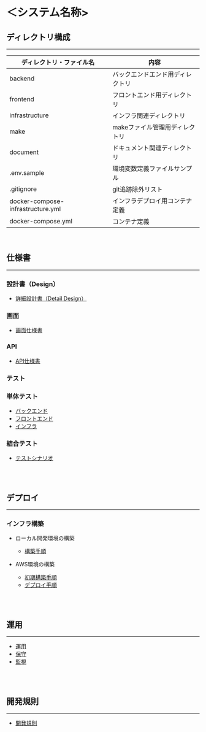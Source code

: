 # ＜システム名称>

## ディレクトリ構成
---

| ディレクトリ・ファイル名          | 内容                             |
| ----                              | ----                             |
| backend                           | バックエンドエンド用ディレクトリ |
| frontend                          | フロントエンド用ディレクトリ     |
| infrastructure                    | インフラ関連ディレクトリ         |
| make                              | makeファイル管理用ディレクトリ   |
| document                          | ドキュメント関連ディレクトリ     |
| .env.sample                       | 環境変数定義ファイルサンプル     |
| .gitignore                        | git追跡除外リスト                | 
| docker-compose-infrastructure.yml | インフラデプロイ用コンテナ定義   | 
| docker-compose.yml                | コンテナ定義                     | 

<br>

## 仕様書
---

### 設計書（Design）
* [詳細設計書（Detail Design）](./document/system_design/detail_design/main.md)

### 画面
* [画面仕様書](#) <!-- TODO: FigmaやPDFなどのリンクに置き換え -->

### API
* [API仕様書](http://localhost:8000/api-docs)

### テスト
### 単体テスト

* [バックエンド](./document/test/unit/backend/rspec.xml)
* [フロントエンド](./document/test/unit/frontend/jest.xml)
* [インフラ](./document/test/unit/infrastructure/infra.xml)

### 結合テスト
* [テストシナリオ](#) <!-- TODO: 実体ができたらリンク化 -->

<br>
<br>

## デプロイ
---

### インフラ構築

* ローカル開発環境の構築
  * [構築手順](./document/deploy/local/main.md)
  
* AWS環境の構築
  * [初期構築手順](./document/deploy/aws_initial/main.md)
  * [デプロイ手順](./document/deploy/aws_subsequent/main.md)

<br>
<br>

## 運用
---

* [運用](./document/operation/operation/main.md)
* [保守](./document/operation/maintenance/main.md)
* [監視](./document/operation/monitoring/main.md)


<br>
<br>

## 開発規則
---

* [開発規則](./document/rules/main.md)